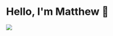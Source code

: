 # Hello, I'm Matthew 👋

![](https://cdn.discordapp.com/attachments/756953114065633321/758855015590264862/readme.png)


